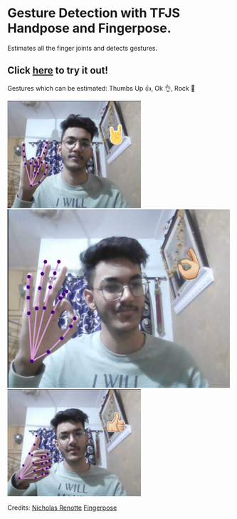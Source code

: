 # Gesture Detection with TFJS Handpose and Fingerpose.
Estimates all the finger joints and detects gestures.

## Click <a href="https://akrypt.github.io/handpose/">here</a> to try it out!

Gestures which can be estimated: Thumbs Up 👍, Ok 👌, Rock 🤘

<img src="src/assets/images/rock.png" alt="Rock" style="height: 240px; width:300px;"/>

<img src="src/assets/images/super.png" alt="Super" style="height: 400px; width:500px;"/>

<img src="src/assets/images/thumbs_up.png" alt="Thumbs Up" style="height: 240px; width:300px;"/>


Credits: [Nicholas Renotte](https://www.youtube.com/watch?v=f7uBsb-0sGQ&list=PLgNJO2hghbmhqne2KldbiWfzMGJSB6mQK&index=3)
[Fingerpose](https://openbase.com/js/fingerpose/documentation)
